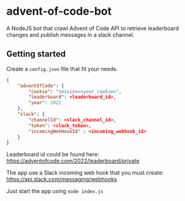 advent-of-code-bot
==================

A NodeJS bot that crawl Advent of Code API to retrieve leaderboard changes and publish messages in a slack channel.

## Getting started

Create a `config.json` file that fit your needs.

```json
{
    "adventOfCode": {
        "cookie": "session=<your_cookie>", 
        "leaderboard": <leaderboard_id>,
        "year": 2022
    },
    "slack": {
        "channelId": <slack_channel_id>,
        "token": <slack_token>,
        "incomingWebHookId" : <incoming_webhook_id>
    }
}
```

Leaderboard id could be found here: https://adventofcode.com/2022/leaderboard/private

The app use a Slack incoming web hook that you must create: https://api.slack.com/messaging/webhooks

Just start the app using `node index.js`
